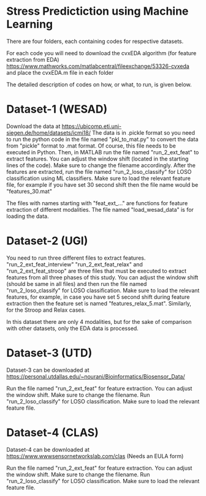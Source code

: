 # Stress Predictiction using Machine Learning

There are four folders, each containing codes for respective datasets.

For each code you will need to download the cvxEDA algorithm (for feature extraction from EDA)
https://www.mathworks.com/matlabcentral/fileexchange/53326-cvxeda
and place the cvxEDA.m file in each folder

The detailed description of codes on how, or what, to run, is given below.


# Dataset-1 (WESAD)

Download the data at https://ubicomp.eti.uni-siegen.de/home/datasets/icmi18/
The data is in .pickle format so you need to run the python code in the file named "pkl_to_mat.py" to convert the data from "pickle" format to .mat format. Of course, this file needs to be executed in Python.
Then, in MATLAB run the file named "run_2_ext_feat" to extract features. You can adjust the window shift (located in the starting lines of the code). Make sure to change the filename accordingly.
After the features are extracted, run the file named "run_2_loso_classify" for LOSO classification using ML classifiers. Make sure to load the relevant feature file, for example if you have set 30 second shift then the file name would be "features_30.mat"

The files with names starting with "feat_ext_..." are functions for feature extraction of different modalities. 
The file named "load_wesad_data" is for loading the data. 


# Dataset-2 (UGI)

You need to run three different files to extract features.
"run_2_ext_feat_interview"  "run_2_ext_feat_relax" and "run_2_ext_feat_stroop" are three files that must be executed to extract features from all three phases of this study. You can adjust the window shift (should be same in all files) and then run the file named "run_2_loso_classify" for LOSO classification. Make sure to load the relevant features, for example, in case you have set 5 second shift during feature extraction then the feature set is named "features_relax_5.mat". Similarly, for the Stroop and Relax cases.

In this dataset there are only 4 modalities, but for the sake of comparison with other datasets, only the EDA data is processed.

# Dataset-3 (UTD)

Dataset-3 can be downloaded at https://personal.utdallas.edu/~nourani/Bioinformatics/Biosensor_Data/

Run the file named "run_2_ext_feat" for feature extraction. You can adjust the window shift. Make sure to change the filename.
Run "run_2_loso_classify" for LOSO classification. Make sure to load the relevant feature file.

# Dataset-4 (CLAS)

Dataset-4 can be downloaded at https://www.wwwsensornetworkslab.com/clas (Needs an EULA form)

Run the file named "run_2_ext_feat" for feature extraction. You can adjust the window shift. Make sure to change the filename.
Run "run_2_loso_classify" for LOSO classification. Make sure to load the relevant feature file.
